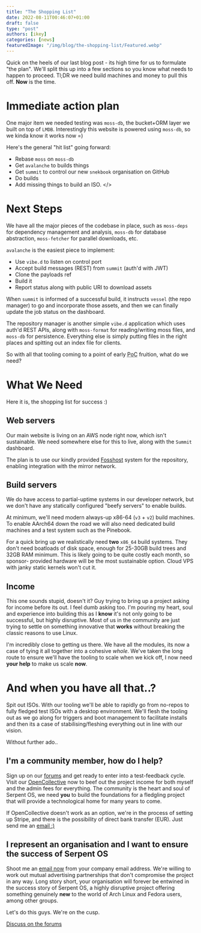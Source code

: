 ```yaml
---
title: "The Shopping List"
date: 2022-08-11T00:46:07+01:00
draft: false
type: "post"
authors: [ikey]
categories: [news]
featuredImage: "/img/blog/the-shopping-list/Featured.webp"
---
```


Quick on the heels of our last blog post - its high time for us to formulate "the plan".
We'll split this up into a few sections so you know what needs to happen to proceed. Tl;DR
we need build machines and money to pull this off. **Now** is the time.

<!--more-->

# Immediate action plan

One major item we needed testing was `moss-db`, the bucket+ORM layer we built on top of
`LMDB`. Interestingly this website is powered using `moss-db`, so we kinda know it works
now =)

Here's the general "hit list" going forward:

 - Rebase `moss` on `moss-db`
 - Get `avalanche` to builds things
 - Get `summit` to control our new `snekbook` organisation on GitHub
 - Do builds
 - Add missing things to build an ISO. </>


# Next Steps

We have all the major pieces of the codebase in place, such as `moss-deps` for dependency
management and analysis, `moss-db` for database abstraction, `moss-fetcher` for parallel
downloads, etc.

`avalanche` is the easiest piece to implement:

 - Use `vibe.d` to listen on control port
 - Accept build messages (REST) from `summit` (auth'd with JWT)
 - Clone the payloads ref
 - Build it
 - Report status along with public URI to download assets

When `summit` is informed of a successful build, it instructs `vessel` (the repo manager)
to go and incorporate those assets, and then we can finally update the job status on the
dashboard.

The repository manager is another simple `vibe.d` application which uses auth'd REST APIs,
along with `moss-format` for reading/writing moss files, and `moss-db` for persistence.
Everything else is simply putting files in the right places and spitting out an index file
for clients.

So with all that tooling coming to a point of early <abbr title="Proof of concept">PoC</abbr> fruition, what do we need?

# What We Need

Here it is, the shopping list for success :)

## Web servers

Our main website is living on an AWS node right now, which isn't sustainable. We need somewhere else
for this to live, along with the `Summit` dashboard.

The plan is to use our kindly provided [Fosshost](https://fosshost.org) system for the repository, enabling
integration with the mirror network.

## Build servers

We do have access to partial-uptime systems in our developer network, but we don't have any statically configured
"beefy servers" to enable builds.

At minimum, we'll need modern always-up x86-64 (`v3` + `v2`) build machines. To enable AArch64 down the road we
will also need dedicated build machines and a test system such as the Pinebook.

For a quick bring up we realistically need **two** `x86_64` build systems. They don't need boatloads of disk space,
enough for 25-30GB build trees and 32GB RAM minimum. This is likely going to be quite costly each month, so sponsor-
provided hardware will be the most sustainable option. Cloud VPS with janky static kernels won't cut it.

## Income

This one sounds stupid, doesn't it? Guy trying to bring up a project asking for income before its out. I feel dumb
asking too. I'm pouring my heart, soul and experience into building this as I **know** it's not only going to be
successful, but highly disruptive. Most of us in the community are just trying to settle on something innovative
that **works** without breaking the classic reasons to use Linux.

I'm incredibly close to getting us there. We have all the modules, its now a case of tying it all together into
a cohesive *whole*. We've taken the long route to ensure we'll have the tooling to scale when we kick off, I now
need **your help** to make us scale **now**.

# And when you have all that..?

Spit out ISOs. With our tooling we'll be able to rapidly go from no-repos to fully fledged test ISOs with a
desktop environment. We'll flesh the tooling out as we go along for triggers and boot management to facilitate
installs and then its a case of stabilising/fleshing everything out in line with our vision.

Without further ado..

## I'm a community member, how do I help?

Sign up on our [forums](https://forums.serpentos.com) and get ready to enter into a test-feedback cycle.
Visit our [OpenCollective](https://opencollective.com/serpent-os) now to beef out the project income for
both myself and the admin fees for everything. The community is the heart and soul of Serpent OS, we need
**you** to build the foundations for a fledgling project that will provide a technological home for many years
to come.

If OpenCollective doesn't work as an option, we're in the process of setting up Stripe, and there is the possibility
of direct bank transfer (EUR). Just send me an [email :)](mailto:ikey@serpentos.com)

## I represent an organisation and I want to ensure the success of Serpent OS

Shoot me an [email now](mailto:ikey@serpentos.com) from your company email address. We're willing to work
out mutual advertising partnerships that don't compromise the project in any way. Long story short, your
organisation will forever be entwined in the success story of Serpent OS, a highly disruptive project offering
something genuinely **new** to the world of Arch Linux and Fedora users, among other groups.

Let's do this guys. We're on the cusp.

[Discuss on the forums](https://forums.serpentos.com/d/9-the-shopping-list-serpent-os)